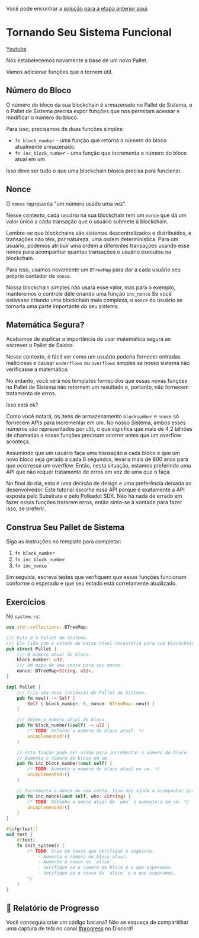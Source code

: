 Você pode encontrar a [solução para a etapa anterior aqui](https://gist.github.com/nomadbitcoin/1a3548177e89c4d691f78b691f1a38a1).

# Tornando Seu Sistema Funcional

[Youtube](https://youtu.be/_qkR8NAzk1A?si=jw8OPIlIeI2yeyX1)

Nós estabelecemos novamente a base de um novo Pallet.

Vamos adicionar funções que o tornem útil.

## Número do Bloco

O número do bloco da sua blockchain é armazenado no Pallet de Sistema, e o Pallet de Sistema precisa expor funções que nos permitam acessar e modificar o número do bloco.

Para isso, precisamos de duas funções simples:

- `fn block_number` - uma função que retorna o número do bloco atualmente armazenado.
- `fn inc_block_number` - uma função que incrementa o número do bloco atual em um.

Isso deve ser tudo o que uma blockchain básica precisa para funcionar.

## Nonce

O `nonce` representa "um número usado uma vez".

Nesse contexto, cada usuário na sua blockchain tem um `nonce` que dá um valor único a cada transação que o usuário submete à blockchain.

Lembre-se que blockchains são sistemas descentralizados e distribuídos, e transações não têm, por natureza, uma ordem determinística. Para um usuário, podemos atribuir uma ordem a diferentes transações usando esse nonce para acompanhar quantas transações o usuário executou na blockchain.

Para isso, usamos novamente um `BTreeMap` para dar a cada usuário seu próprio contador de `nonce`.

Nossa blockchain simples não usará esse valor, mas para o exemplo, manteremos o controle dele criando uma função `inc_nonce` Se você estivesse criando uma blockchain mais complexa, o  `nonce` do usuário se tornaria uma parte importante do seu sistema.

## Matemática Segura?

Acabamos de explicar a importância de usar matemática segura ao escrever o Pallet de Saldos.

Nesse contexto, é fácil ver como um usuário poderia fornecer entradas maliciosas e causar `underflows` ou `overflows` simples se nosso sistema não verificasse a matemática.

No entanto, você verá nos templates fornecidos que essas novas funções no Pallet de Sistema não retornam um resultado e, portanto, não fornecem tratamento de erros.

Isso está ok?

Como você notará, os itens de armazenamento `blocknumber` e `nonce` só fornecem APIs para incrementar em um. No nosso Sistema, ambos esses números são representados por `u32`, o que significa que mais de 4,2 bilhões de chamadas a essas funções precisam ocorrer antes que um overflow aconteça.

Assumindo que um usuário faça uma transação a cada bloco e que um novo bloco seja gerado a cada 6 segundos, levaria mais de 800 anos para que ocorresse um overflow. Então, nesta situação, estamos preferindo uma API que não requer tratamento de erros em vez de uma que o faça.

No final do dia, esta é uma decisão de design e uma preferência deixada ao desenvolvedor. Este tutorial escolhe essa API porque é exatamente a API exposta pelo Substrate e pelo Polkadot SDK. Não há nada de errado em fazer essas funções tratarem erros, então sinta-se à vontade para fazer isso, se preferir.

## Construa Seu Pallet de Sistema

Siga as instruções no template para completar:

1. `fn block_number`
2. `fn inc_block_number`
3. `fn inc_nonce`

Em seguida, escreva testes que verifiquem que essas funções funcionam conforme o esperado e que seu estado está corretamente atualizado.

## Exercícios

No `system.rs`:

```rust
use std::collections::BTreeMap;

/// Este é o Pallet de Sistema.
/// Ele lida com o estado de baixo nível necessário para sua blockchain.
pub struct Pallet {
    /// O número atual do bloco.
	block_number: u32,
    /// Um mapa de uma conta para seu nonce.
	nonce: BTreeMap<String, u32>,
}

impl Pallet {
    /// Cria uma nova instância do Pallet de Sistema.
	pub fn new() -> Self {
		Self { block_number: 0, nonce: BTreeMap::new() }
	}

    /// Obtém o número atual do bloco.
	pub fn block_number(&self) -> u32 {
		/* TODO: Retorne o número do bloco atual. */
		unimplemented!()
	}

    // Esta função pode ser usada para incrementar o número do bloco.
    // Aumenta o número do bloco em um.
	pub fn inc_block_number(&mut self) {
		/* TODO: Aumenta o número do bloco atual em um. */
		unimplemented!()
	}

    // Incrementa o nonce de uma conta. Isso nos ajuda a acompanhar quantas transações cada conta fez.
	pub fn inc_nonce(&mut self, who: &String) {
		/* TODO: Obtenha o nonce atual de `who` e aumente-o em um. */
		unimplemented!()
	}
}

#[cfg(test)]
mod test {
	#[test]
	fn init_system() {
		/* TODO: Crie um teste que verifique o seguinte:
			- Aumenta o número do bloco atual.
			- Aumente o nonce de `alice`.
			- Verifique se o número do bloco é o que esperamos.
			- Verifique se o nonce de `alice` é o que esperamos.
		*/
	}
}
```

## 🚨 Relatório de Progresso

Você conseguiu criar um código bacana? Não se esqueça de compartilhar uma captura de tela no canal [#progress](https://discord.com/channels/898706705779687435/980906289968345128) no Discord!